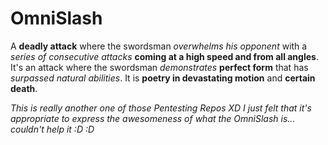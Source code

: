 # OmniSlash
A **deadly attack** where the swordsman *overwhelms his opponent* with a *series of consecutive attacks* **coming at a high speed and from all angles**. It's an attack where the swordsman *demonstrates* **perfect form** that has *surpassed natural abilities*. It is **poetry in devastating motion** and **certain death**.

*This is really another one of those Pentesting Repos XD I just felt that it's appropriate to express the awesomeness of what the OmniSlash is... couldn't help it :D :D*